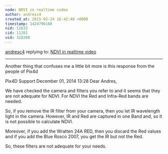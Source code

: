 ```yaml
---
node: NDVI in realtime video
author: andresc4
created_at: 2015-02-24 16:42:48 +0000
timestamp: 1424796168
nid: 11633
cid: 11201
uid: 328260
---
```




[andresc4](../profile/andresc4) replying to: [NDVI in realtime video](../notes/Andresc4/02-24-2015/ndvi-in-realtime-video)

----
Another thing that confuses me a little bit more is this response from the people of Pix4d

Pix4D Support  December 01, 2014 13:28
Dear Andres,

We have checked the camera and filters you refer to and it seems that they are not adequate for NDVI. 
For NDVI the Red and Infra-Red bands are needed.

So, if you remove the IR filter from your camera, then you let IR wavelength light in the camera. 
However, IR and Red are captured in one Band and, so it is not possible to calculate NDVI.

Moreover, if you add the Wratten 24A RED, then you discard the Red values and if you add the Blue Rosco 2007, you get the IR but not the Red.

So, these filters are not adequate for your needs.